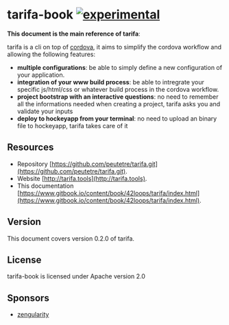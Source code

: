 # tarifa-book [![experimental](http://hughsk.github.io/stability-badges/dist/experimental.svg)](http://github.com/hughsk/stability-badges)

**This document is the main reference of tarifa**:

tarifa is a cli on top of [cordova](http://cordova.apache.org/),
it aims to simplify the cordova workflow and allowing the following features:

* **multiple configurations**: be able to simply define a new configuration of your application.
* **integration of your www build process**: be able to intregrate your specific js/html/css or whatever build process in the
cordova workflow.
* **project bootstrap with an interactive questions**: no need to remember all the informations needed when creating a project, tarifa
asks you and validate your inputs
* **deploy to hockeyapp from your terminal**: no need to upload an binary file to hockeyapp, tarifa takes care of it

## Resources

* Repository [https://github.com/peutetre/tarifa.git](https://github.com/peutetre/tarifa.git).
* Website [http://tarifa.tools](http://tarifa.tools).
* This documentation [https://www.gitbook.io/content/book/42loops/tarifa/index.html](https://www.gitbook.io/content/book/42loops/tarifa/index.html).

## Version

This document covers version 0.2.0 of tarifa.

## License

tarifa-book is licensed under Apache version 2.0

## Sponsors

* [zengularity](http://zengularity.com)
